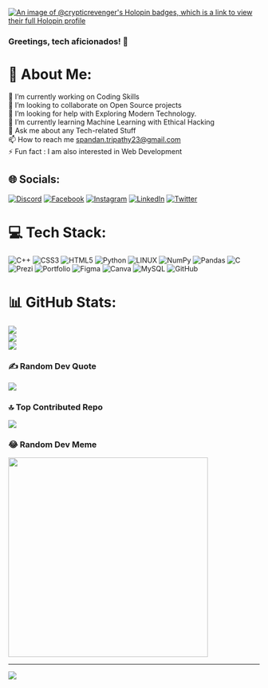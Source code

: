 [![An image of @crypticrevenger's Holopin badges, which is a link to view their full Holopin profile](https://holopin.me/crypticrevenger)](https://holopin.io/@crypticrevenger)

### Greetings, tech aficionados! 👋

# 💫 About Me:
🔭 I’m currently working on Coding Skills<br>👯 I’m looking to collaborate on Open Source projects<br>🤝 I’m looking for help with Exploring Modern Technology.<br>🌱 I’m currently learning Machine Learning with Ethical Hacking<br>💬 Ask me about any Tech-related Stuff<br>📫 How to reach me spandan.tripathy23@gmail.com<br>⚡ Fun fact  : I am also interested in Web Development 


## 🌐 Socials:
[![Discord](https://img.shields.io/badge/Discord-%237289DA.svg?logo=discord&logoColor=white)](https://discord.gg/spandan#8041) [![Facebook](https://img.shields.io/badge/Facebook-%231877F2.svg?logo=Facebook&logoColor=white)](https://facebook.com/spandan.tripathy.07) [![Instagram](https://img.shields.io/badge/Instagram-%23E4405F.svg?logo=Instagram&logoColor=white)](https://instagram.com/spandan_tripathy) [![LinkedIn](https://img.shields.io/badge/LinkedIn-%230077B5.svg?logo=linkedin&logoColor=white)](https://linkedin.com/in/spandantri07/) [![Twitter](https://img.shields.io/badge/Twitter-%231DA1F2.svg?logo=Twitter&logoColor=white)](https://twitter.com/SpandanTri49718) 

# 💻 Tech Stack:
![C++](https://img.shields.io/badge/c++-%2300599C.svg?style=for-the-badge&logo=c%2B%2B&logoColor=white) ![CSS3](https://img.shields.io/badge/css3-%231572B6.svg?style=for-the-badge&logo=css3&logoColor=white) ![HTML5](https://img.shields.io/badge/html5-%23E34F26.svg?style=for-the-badge&logo=html5&logoColor=white) ![Python](https://img.shields.io/badge/python-3670A0?style=for-the-badge&logo=python&logoColor=ffdd54) ![LINUX](https://img.shields.io/badge/Linux-FCC624?style=for-the-badge&logo=linux&logoColor=black) ![NumPy](https://img.shields.io/badge/numpy-%23013243.svg?style=for-the-badge&logo=numpy&logoColor=white) ![Pandas](https://img.shields.io/badge/pandas-%23150458.svg?style=for-the-badge&logo=pandas&logoColor=white) ![C](https://img.shields.io/badge/c-%2300599C.svg?style=for-the-badge&logo=c&logoColor=white) ![Prezi](https://img.shields.io/badge/Prezi-%23000000.svg?style=for-the-badge&logo=Prezi&logoColor=white) ![Portfolio](https://img.shields.io/badge/Portfolio-%23000000.svg?style=for-the-badge&logo=firefox&logoColor=#FF7139) ![Figma](https://img.shields.io/badge/figma-%23F24E1E.svg?style=for-the-badge&logo=figma&logoColor=white) ![Canva](https://img.shields.io/badge/Canva-%2300C4CC.svg?style=for-the-badge&logo=Canva&logoColor=white) ![MySQL](https://img.shields.io/badge/mysql-%2300f.svg?style=for-the-badge&logo=mysql&logoColor=white) ![GitHub](https://img.shields.io/badge/GitHub-%23121011.svg?style=for-the-badge&logo=github&logoColor=white)
# 📊 GitHub Stats:
![](https://github-readme-stats.vercel.app/api?username=CrypticRevenger&theme=onedark&hide_border=false&include_all_commits=true&count_private=true)<br/>
![](https://github-readme-streak-stats.herokuapp.com/?user=CrypticRevenger&theme=onedark&hide_border=false)<br/>
![](https://github-readme-stats.vercel.app/api/top-langs/?username=CrypticRevenger&theme=onedark&hide_border=false&include_all_commits=true&count_private=true&layout=compact)

### ✍️ Random Dev Quote
![](https://quotes-github-readme.vercel.app/api?type=horizontal&theme=merko)

### 🔝 Top Contributed Repo
![](https://github-contributor-stats.vercel.app/api?username=CrypticRevenger&limit=5&theme=tokyonight&combine_all_yearly_contributions=true)

### 😂 Random Dev Meme
<img src='https://randommeme-five.vercel.app/' style="height: 400px;"/>

---
[![](https://visitcount.itsvg.in/api?id=CrypticRevenger&icon=2&color=0)](https://visitcount.itsvg.in)

<!-- Proudly created with GPRM ( https://gprm.itsvg.in ) -->
